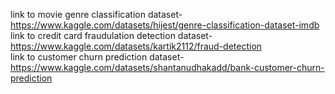 link to movie genre classification dataset- https://www.kaggle.com/datasets/hijest/genre-classification-dataset-imdb  
link to credit card fraudulation detection dataset- https://www.kaggle.com/datasets/kartik2112/fraud-detection  
link to customer churn prediction dataset- https://www.kaggle.com/datasets/shantanudhakadd/bank-customer-churn-prediction
